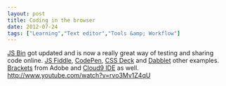 ```yaml
---
layout: post
title: Coding in the browser
date: 2012-07-24
tags: ["Learning","Text editor","Tools &amp; Workflow"]
---
```


[JS Bin](http://jsbin.com/) got updated and is now a really great way of testing and sharing code online. [JS Fiddle](http://jsfiddle.net), [CodePen](http://codepen.io), [CSS Deck](http://cssdeck.com) and [Dabblet](http://dabblet.com/) other examples. [Brackets](http://brackets.io/) from Adobe and [Cloud9 IDE](https://c9.io/) as well. http://www.youtube.com/watch?v=rvo3Mv1Z4qU
